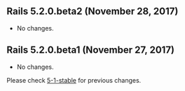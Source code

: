 ## Rails 5.2.0.beta2 (November 28, 2017) ##

*   No changes.


## Rails 5.2.0.beta1 (November 27, 2017) ##

*   No changes.

Please check [5-1-stable](https://github.com/rails/rails/blob/5-1-stable/guides/CHANGELOG.md) for previous changes.
